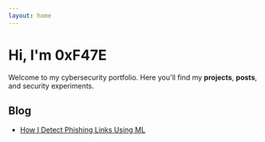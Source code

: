 ```yaml
---
layout: home
---
```


# Hi, I'm 0xF47E

Welcome to my cybersecurity portfolio.
Here you'll find my **projects**, **posts**, and security experiments.

## Blog
- [How I Detect Phishing Links Using ML](_posts/2025-08-11-phishing-link-detection.md)
